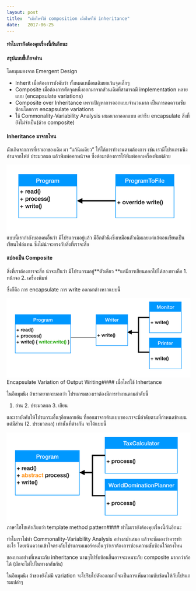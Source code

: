 ```yaml
---
layout:	post
title:	"เมื่อไหร่ใช้ composition เมื่อไหร่ใช้ inheritance"
date:	2017-06-25
---
```


  #### ทำไมเรายังต้องคุยเรื่องนี้กันอีกนะ

#### สรุปแบบขี้เกียจอ่าน

โดยมุมมองจาก Emergent Design

* Inherit เมื่อต้องการบังคับว่า ทั้งหมดเหมือนเดิมยกเว้นจุดเล็กๆ
* Composite เมื่อต้องการตัดจุดหนึ่งออกมาจากส่วนเดิมที่สามารถมี implementation หลายแบบ (encapsulate variations)
* Composite over Inheritance เพราะปัญหาการออกแบบจำนวนมาก เป็นการลดความซับซ้อนโดยการ encapsulate variations
* ใช้ Commonality-Variability Analysis เสมอเวลาออกแบบ อย่ารีบ encapsulate สิ่งที่ยังไม่จำเป็น(ด้วย composite)
#### Inheritance มาจากไหน

มักเกิดจากการที่เราเอาของเดิม มา “แก้นิดเดียว” ให้ได้การทำงานตามต้องการ เช่น เรามีโปรแกรมนึง อ่านจากไฟล์ ประมวลผล แล้วพิมพ์ออกหน้าจอ ซึ่งต่อมาต้องการให้พิมพ์ออกเครื่องพิมพ์ด้วย

![](/img/1*_UUWPIcH5yQx1Fvsjbbp2g.png)แบบนี้เรากำลังบอกคนอื่นว่า มีโปรแกรมอยู่แล้ว มีอีกตัวนึงซึ่งเหมือนตัวเดิมเลยแค่แก้ตอนเขียนเป็นเขียนไฟล์แทน ซึ่งไม่น่าจะตรงกับสิ่งที่เราจะสื่อ

#### แปลงเป็น Composite

สิ่งที่เราต้องการจะสื่อ น่าจะเป็นว่า มีโปรแกรมอยู่**ตัวเดียว **แต่มีการเขียนออกไปได้สองทางคือ 1. หน้าจอ 2. เครื่องพิมพ์

ซึ่งก็คือ การ encapsulate การ write ออกมาต่างหากแบบนี้

![](/img/1*XGf9aZTd1wrPyBXOovMX_g.png)Encapsulate Variation of Output Writing#### เมื่อไหร่ใช้ Inhertance

ในอีกมุมนึง ถ้าเราอยากจะบอกว่า โปรแกรมของเราต้องมีการทำงานตามลำดับนี้

1. อ่าน 2. ประมวลผล 3. เขียน

และเราบังคับให้โปรแกรมอื่นๆอีกหลายอัน ที่ออกมาจากต้นแบบของเราจะมีลำดับตามที่กำหนดข้างบน แต่มีส่วน (2. ประมวลผล) เท่านั้นที่ต่างกัน จะได้แบบนี้

![](/img/1*0mS2owZTwThXduGUREuANg.png)ภาษาไฮโซเค้าเรียกว่า template method pattern#### ทำไมเรายังต้องคุยเรื่องนี้กันอีกนะ

ทำไมเราไม่ทำ Commonality-Variability Analysis อย่างสม่ำเสมอ แล้วจะชัดเองว่าควรทำอะไร โดยเน้นความเข้าใจตรงกับโปรแกรมเมอร์คนอื่นๆว่าเราต้องการซ่อนความซับซ้อนไว้ตรงไหน

ของบางอย่างที่เหมาะกับ inheritance นานๆไปซับซ้อนขึ้นอาจจะเหมาะกับ composite มากกว่าก้อได้ (มักจะไม่ไปในทางกลับกัน)

ในอีกมุมนึง ถ้าของยังไม่มี variation จะไปรีบไปตัดออกมาก็จะเป็นการเพิ่มความซับซ้อนให้กับโปรแกรมเปล่าๆ

  